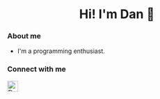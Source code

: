 <h1 align="center">Hi! I'm Dan 👋</h1>

### About me

- I'm a programming enthusiast.

### Connect with me

<a href="https://linkedin.com/in/dan-urtiz" target="_blank">
  <img alt="Dan's LinkedIn" title="Dan's LinkedIn" src="https://cdn.svgporn.com/logos/linkedin-icon.svg" width="25" height="25"/>
</a>
